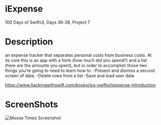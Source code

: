 # iExpense
100 Days of SwiftUI, Days 36-38, Project 7

# Description
an expense tracker that separates personal costs from business costs. 
At its core this is an app with a form (how much did you spend?) and a list (here are the amounts you spent), 
but in order to accomplish those two things you’re going to need to learn how to:
-Present and dismiss a second screen of data.
-Delete rows from a list
-Save and load user data

https://www.hackingwithswift.com/books/ios-swiftui/iexpense-introduction

# ScreenShots
![Moose Times Screenshot](<https://github.com/clearlynow/iexpense/blob/main/iexpense.gif>)
